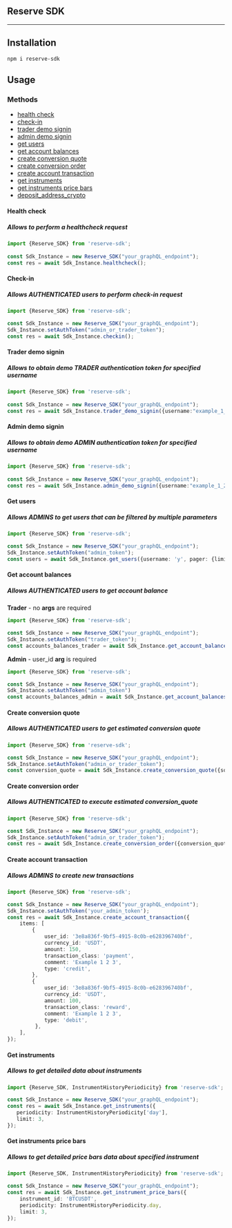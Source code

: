 ## Reserve SDK

---

## Installation

```npm
npm i reserve-sdk
```

## Usage

<!-- ### Config variables

Config variables are automatically loaded from .env file. See `.env.example` for reference

```shell
# config.graphQL.endpoint
GRAPHQL_ENDPOINT=http://localhost:3001/v1/graphql
# config.auth.admin_token
ADMIN_AUTH_TOKEN=admin_token_123
# config.auth.trader_token
TRADER_AUTH_TOKEN=trader_token_123
```

And its all! You can import the config file and start using it
```ts
import {Reserve_SDK, config} from 'reserve-sdk';

const Sdk_Instance = new Reserve_SDK(config.graphQL.endpoint);

Sdk_Instance.setAuthToken(config.auth.trader_token);
const res = await Sdk_Instance.checkin();

Sdk_Instance.setAuthToken(config.auth.admin_token);
const users = await Sdk_Instance.get_users();
``` -->

### Methods

- [health check](#health-check)
- [check-in](#check-in)
- [trader demo signin](#trader-demo-signin)
- [admin demo signin](#admin-demo-signin)
- [get users](#get-users)
- [get account balances](#get-account-balances)
- [create conversion quote](#create-conversion-quote)
- [create conversion order](#create-conversion-order)
- [create account transaction](#create-account-transaction)
- [get instruments](#get-instruments)
- [get instruments price bars](#get-instruments-price-bars)
- [deposit_address_crypto](#deposit-address-crypto)


#### Health check

##### Allows to perform a healthcheck request
```ts
import {Reserve_SDK} from 'reserve-sdk';
     
const Sdk_Instance = new Reserve_SDK("your_graphQL_endpoint");
const res = await Sdk_Instance.healthcheck();
```

#### Check-in

##### Allows **AUTHENTICATED** users to perform check-in request
```ts
import {Reserve_SDK} from 'reserve-sdk';

const Sdk_Instance = new Reserve_SDK("your_graphQL_endpoint");
Sdk_Instance.setAuthToken("admin_or_trader_token");
const res = await Sdk_Instance.checkin();
```

#### Trader demo signin

##### Allows to obtain demo **TRADER** authentication token for specified username
```ts
import {Reserve_SDK} from 'reserve-sdk';
     
const Sdk_Instance = new Reserve_SDK("your_graphQL_endpoint");
const res = await Sdk_Instance.trader_demo_signin({username:"example_1_2_3"});
```
#### Admin demo signin 

##### Allows to obtain demo **ADMIN** authentication token for specified username
```ts
import {Reserve_SDK} from 'reserve-sdk';
     
const Sdk_Instance = new Reserve_SDK("your_graphQL_endpoint");
const res = await Sdk_Instance.admin_demo_signin({username:"example_1_2_3"});
```

#### Get users 

##### Allows ADMINS to get users that can be filtered by multiple parameters

```ts
import {Reserve_SDK} from 'reserve-sdk';

const Sdk_Instance = new Reserve_SDK("your_graphQL_endpoint");
Sdk_Instance.setAuthToken("admin_token");
const users = await Sdk_Instance.get_users({username: 'y', pager: {limit: 3}});
```

#### Get account balances 

##### Allows **AUTHENTICATED** users to get account balance 

**Trader** - no **args** are required
```ts
import {Reserve_SDK} from 'reserve-sdk';

const Sdk_Instance = new Reserve_SDK("your_graphQL_endpoint");
Sdk_Instance.setAuthToken("trader_token");
const accounts_balances_trader = await Sdk_Instance.get_account_balances();
```

**Admin** - user_id **arg** is required
```ts
import {Reserve_SDK} from 'reserve-sdk';

const Sdk_Instance = new Reserve_SDK("your_graphQL_endpoint");
Sdk_Instance.setAuthToken("admin_token")
const accounts_balances_admin = await Sdk_Instance.get_account_balances({user_id: '3e8a836f-9bf5-4915-8c0b-e628396740bf'});
```

#### Create conversion quote

##### Allows **AUTHENTICATED** users to get estimated conversion quote
```ts
import {Reserve_SDK} from 'reserve-sdk';

const Sdk_Instance = new Reserve_SDK("your_graphQL_endpoint");
Sdk_Instance.setAuthToken("admin_or_trader_token");
const conversion_quote = await Sdk_Instance.create_conversion_quote({source_currency_id: 'BTC', target_currency_id: 'USDT', source_currency_amount: 30});
```

#### Create conversion order

##### Allows **AUTHENTICATED** to execute estimated conversion_quote

```ts
import {Reserve_SDK} from 'reserve-sdk';

const Sdk_Instance = new Reserve_SDK("your_graphQL_endpoint");
Sdk_Instance.setAuthToken("admin_or_trader_token");
const res = await Sdk_Instance.create_conversion_order({conversion_quote_id: 'your_conversion_quote_id'});
```

#### Create account transaction 

##### Allows **ADMINS** to create new transactions

```ts
import {Reserve_SDK} from 'reserve-sdk';

const Sdk_Instance = new Reserve_SDK("your_graphQL_endpoint");
Sdk_Instance.setAuthToken('your_admin_token');
const res = await Sdk_Instance.create_account_transaction({
    items: [
        {
            user_id: '3e8a836f-9bf5-4915-8c0b-e628396740bf',
            currency_id: 'USDT',
            amount: 150,
            transaction_class: 'payment',
            comment: 'Example 1 2 3',
            type: 'credit',
        },
        {
            user_id: '3e8a836f-9bf5-4915-8c0b-e628396740bf',
            currency_id: 'USDT',
            amount: 100,
            transaction_class: 'reward',
            comment: 'Example 1 2 3',
            type: 'debit',
         },
    ],
});
```

#### Get instruments

##### Allows to get detailed data about instruments

```ts
import {Reserve_SDK, InstrumentHistoryPeriodicity} from 'reserve-sdk';

const Sdk_Instance = new Reserve_SDK("your_graphQL_endpoint");
const res = await Sdk_Instance.get_instruments({
   periodicity: InstrumentHistoryPeriodicity['day'],
   limit: 3,
});
```

#### Get instruments price bars

##### Allows to get detailed price bars data about specified instrument

```ts
import {Reserve_SDK, InstrumentHistoryPeriodicity} from 'reserve-sdk';

const Sdk_Instance = new Reserve_SDK("your_graphQL_endpoint");
const res = await Sdk_Instance.get_instrument_price_bars({
    instrument_id: 'BTCUSDT',
    periodicity: InstrumentHistoryPeriodicity.day,
    limit: 3,
});
```